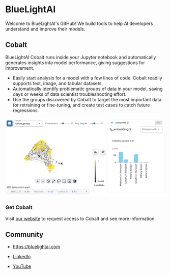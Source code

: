 # BlueLightAI

Welcome to BlueLightAI's GitHub! We build tools to help AI developers
understand and improve their models. 

## Cobalt

BlueLightAI Cobalt runs inside your Jupyter notebook and automatically
generates insights into model performance, giving suggestions for improvement.

- Easily start analysis for a model with a few lines of code. Cobalt readily
  supports text, image, and tabular datasets.
- Automatically identify problematic groups of data in your model, saving days
  or weeks of data scientist troubleshooting effort.
- Use the groups discovered by Cobalt to target the most important data for
  retraining or fine-tuning, and create test cases to catch future regressions.
  
![Cobalt UI](cobalt_ui.png)

### Get Cobalt

Visit [our website](https://bluelightai.com/download-1) to request access to Cobalt and see more information.

## Community

- <https://bluelightai.com>

- [LinkedIn](https://www.linkedin.com/company/bluelightai/)

- [YouTube](https://www.youtube.com/@bluelightai-il6mc)

